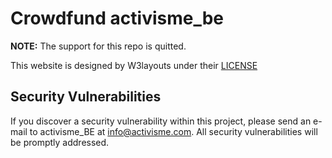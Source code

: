 # Crowdfund activisme_be

**NOTE:** The support for this repo is quitted.

This website is designed by W3layouts under their [LICENSE](https://w3layouts.com/license/)

## Security Vulnerabilities

If you discover a security vulnerability within this project, please send an e-mail to activisme_BE at info@activisme.com. All security vulnerabilities will be promptly addressed.

